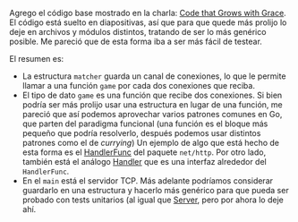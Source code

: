 Agrego el código base mostrado en la charla: [Code that Grows with Grace](https://www.youtube.com/watch?v=bj6EtLacsj8). El código está suelto en diapositivas, así que para que quede más prolijo lo deje en archivos y módulos distintos, tratando de ser lo más genérico posible. Me pareció que de esta forma iba a ser más fácil de testear. 

El resumen es:
- La estructura `matcher` guarda un canal de conexiones, lo que le permite llamar a una función `game` por cada dos conexiones que reciba.
- El tipo de dato `game` es una función que recibe dos conexiones. Si bien podría ser más prolijo usar una estructura en lugar de una función, me pareció que así podemos aprovechar varios patrones comunes en Go, que parten del paradigma funcional (una función es el bloque más pequeño que podría resolverlo, después podemos usar distintos patrones como el de _currying_)
  Un ejemplo de algo que está hecho de esta forma es el [HandlerFunc](https://pkg.go.dev/net/http#HandlerFunc) del paquete `net/http`. Por otro lado, también está el análogo [Handler](https://pkg.go.dev/net/http#Handler) que es una interfaz alrededor del `HandlerFunc`.
- En el `main` está el servidor TCP. Más adelante podríamos considerar guardarlo en una estructura y hacerlo más genérico para que pueda ser probado con tests unitarios (al igual que [Server](https://pkg.go.dev/net/http#Server), pero por ahora lo deje ahí.